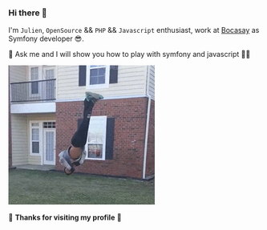### Hi there 👋

I'm `Julien`, ` OpenSource ` && `PHP` && `Javascript` enthusiast, work at [Bocasay](http://bocasay.com/) as Symfony developer 😎.


 💬 Ask me and I will show you how to play with symfony and javascript 👨‍🏫
 

![Play](https://github.com/julkwel/julkwel/blob/master/slbXzFV.gif?raw=true)


🤗 **Thanks for visiting my profile** 🤗
